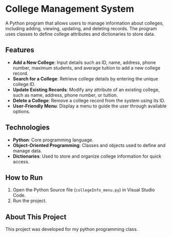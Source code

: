 # College Management System
A Python program that allows users to manage information about colleges, including adding, viewing, updating, and deleting records. The program uses classes to define college attributes and dictionaries to store data.

## Features
- **Add a New College**: Input details such as ID, name, address, phone number, maximum students, and average tuition to add a new college record.
- **Search for a College**: Retrieve college details by entering the unique college ID.
- **Update Existing Records**: Modify any attribute of an existing college, such as name, address, phone number, or tuition.
- **Delete a College**: Remove a college record from the system using its ID.
- **User-Friendly Menu**: Display a menu to guide the user through available options.

## Technologies
- **Python**: Core programming language.
- **Object-Oriented Programming**: Classes and objects used to define and manage data.
- **Dictionaries**: Used to store and organize college information for quick access.

## How to Run
1. Open the Python Source file (`collegeInfo_menu.py`) in Visual Studio Code.
2. Run the project.

## About This Project
This project was developed for my python programming class.